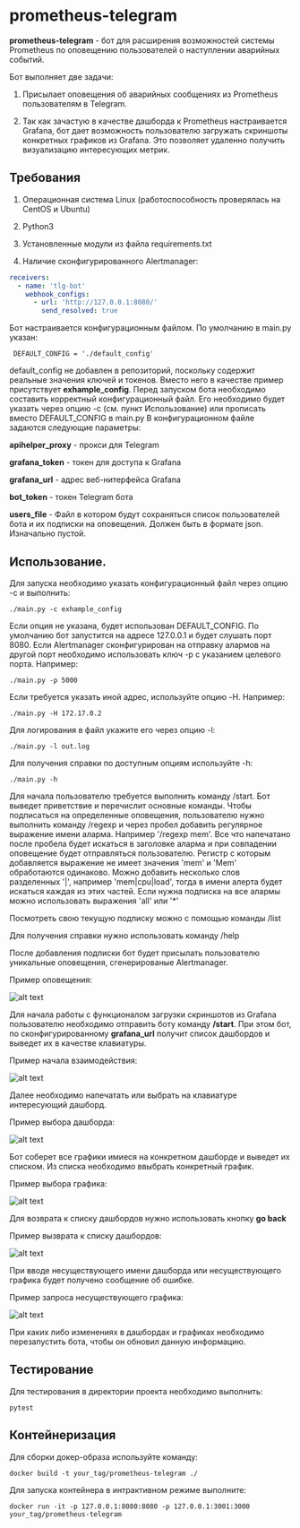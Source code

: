 # prometheus-telegram

**prometheus-telegram** - бот для расширения возможностей системы Prometheus по оповещению пользователей о наступлении аварийных событий.

Бот выполняет две задачи:

1. Присылает оповещения об аварийных сообщениях из Prometheus пользователям в Telegram.

2. Так как зачастую в качестве дашборда к Prometheus настраивается Grafana, 
бот дает возможность пользователю загружать скриншоты конкретных графиков из Grafana. 
Это позволяет удаленно получить визуализацию интересующих метрик.

## Требования

1. Операционная система Linux (работоспособность проверялась на CentOS и Ubuntu)

2. Python3

3. Установленные модули из файла requirements.txt

4. Наличие сконфигурированного Alertmanager:

```yml
receivers:
  - name: 'tlg-bot'
    webhook_configs:
      - url: 'http://127.0.0.1:8080/'
        send_resolved: true
```

Бот настраивается конфигурационным файлом. По умолчанию в main.py указан:

     DEFAULT_CONFIG = './default_config'

default_config не добавлен в репозиторий, поскольку содержит реальные значения ключей и токенов. 
Вместо него в качестве пример присутствует **exhample_config**.
Перед запуском бота необходимо составить корректный конфигурационный файл. Его необходимо будет указать через опцию -с (см. пункт Использование) или прописать вместо DEFAULT_CONFIG в main.py
В конфигурационном файле задаются следующие параметры:

**apihelper_proxy** - прокси для Telegram

**grafana_token** - токен для доступа к Grafana

**grafana_url** - адрес веб-нитерфейса Grafana

**bot_token** - токен Telegram бота

**users_file** - Файл в котором будут сохраняться список пользователей бота и их подписки на оповещения. Должен быть в формате json. Изначально пустой.

## Использование.

Для запуска необходимо указать конфигурационный файл через опцию -с и выполнить:

    ./main.py -с exhample_config

Если опция не указана, будет использован DEFAULT_CONFIG.
По умолчанию бот запустится на адресе 127.0.0.1 и будет слушать порт 8080. 
Если Alertmanager сконфигурирован на отправку алармов на другой порт необходимо использовать ключ -p с указанием целевого порта.
Например:

    ./main.py -p 5000
    
Если требуется указать иной адрес, используйте опцию -H. Например:

    ./main.py -H 172.17.0.2

Для логирования в файл укажите его через опцию -l:

    ./main.py -l out.log

Для получения справки по доступным опциям используйте -h:

    ./main.py -h

Для начала пользователю требуется выполнить команду /start. Бот выведет приветствие и перечислит основные команды.
Чтобы подписаться на определенные оповещения, пользователю нужно выполнить команду /regexp и через пробел добавить регулярное выражение имени аларма. Например '/regexp mem'. Все что напечатано после пробела будет искаться в заголовке аларма и при совпадении оповещение будет отправляться пользователю. Регистр с которым добавляется выражение не имеет значения 'mem' и 'Mem' обработаются одинаково.
Можно добавить несколько слов разделенных '|', например 'mem|cpu|load', тогда в имени алерта будет искаться каждая из этих частей. 
Если нужна подписка на все алармы можно использовать выражения 'all' или '*'


Посмотреть свою текущую подписку можно с помощью команды /list

Для получения справки нужно использовать команду /help

После добавления подписки бот будет присылать пользователю уникальные оповещения, сгенерированые Alertmanager.

Пример оповещения:

![alt text](images/notification.PNG)

Для начала работы с функционалом загрузки скриншотов из Grafana пользователю необходимо отправить боту команду **/start**.
При этом бот, по сконфигурированному **grafana_url** получит список дашбордов и выведет их в качестве клавиатуры.

Пример начала взаимодействия:

![alt text](images/start.PNG)

Далее необходимо напечатать или выбрать на клавиатуре интересующий дашборд.

Пример выбора дашборда:

![alt text](images/choice_dashboard.PNG)

Бот соберет все графики имиеся на конкретном дашборде и выведет их списком. Из списка необходимо ввыбрать конкретный график.

Пример выбора графика:

![alt text](images/choice_panel.PNG)

Для возврата к списку дашбордов нужно использовать кнопку **go back** 

Пример вызврата к списку дашбордов:

![alt text](images/go_back.PNG)

При вводе несуществующего имени дашборда или несуществующего графика будет получено сообщение об ошибке.

Пример запроса несуществующего графика:

![alt text](images/wrong_message.PNG)


При каких либо изменениях  в дашбордах и графиках необходимо перезапустить бота, чтобы он обновил данную информацию.

## Тестирование

Для тестирования в директории проекта необходимо выполнить:

    pytest

## Контейнеризация

Для сборки докер-образа используйте команду:

    docker build -t your_tag/prometheus-telegram ./

Для запуска контейнера в интрактивном режиме выполните:

    docker run -it -p 127.0.0.1:8080:8080 -p 127.0.0.1:3001:3000 your_tag/prometheus-telegram
